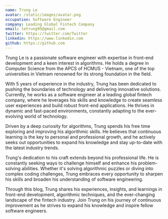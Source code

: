 ```yaml
---
name: Trung Le
avatar: /static/images/avatar.png
occupation: Software Engineer
company: Leading Global Fintech Company
email: letrung95@gmail.com
twitter: https://twitter.com/Twitter
linkedin: https://www.linkedin.com
github: https://github.com
---
```


Trung Le is a passionate software engineer with expertise in front-end development and a keen interest in algorithms. He holds a degree in Computer Science from the APCS of HCMUS - Vietnam, one of the top universities in Vietnam renowned for its strong foundation in the field.

With 5 years of experience in the industry, Trung has been dedicated to pushing the boundaries of technology and delivering innovative solutions. Currently, he works as a software engineer at a leading global fintech company, where he leverages his skills and knowledge to create seamless user experiences and build robust front-end applications. He thrives in dynamic and fast-paced environments, constantly adapting to the ever-evolving world of technology.

Driven by a deep curiosity for algorithms, Trung spends his free time exploring and improving his algorithmic skills. He believes that continuous learning is the key to personal and professional growth, and he actively seeks out opportunities to expand his knowledge and stay up-to-date with the latest industry trends.

Trung's dedication to his craft extends beyond his professional life. He is constantly seeking ways to challenge himself and enhance his problem-solving abilities. Whether it's solving algorithmic puzzles or diving into complex coding challenges, Trung embraces every opportunity to sharpen his skills and broaden his understanding of software engineering.

Through this blog, Trung shares his experiences, insights, and learnings in front-end development, algorithmic techniques, and the ever-changing landscape of the fintech industry. Join Trung on his journey of continuous improvement as he strives to expand his knowledge and inspire fellow software engineers.
